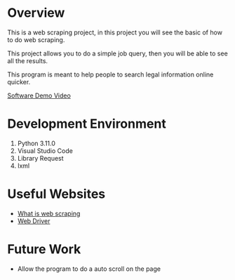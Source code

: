 # Overview

This is a web scraping project, in this project you will see the basic of how to do web scraping. 

This project allows you to do a simple job query, then you will be able to see all the results. 

This program is meant to help people to search legal information online quicker.

[Software Demo Video](https://youtu.be/9hJNKo17csk)

# Development Environment

1. Python 3.11.0
2. Visual Studio Code
3. Library Request
4. lxml 

# Useful Websites

* [What is web scraping](https://www.imperva.com/learn/application-security/web-scraping-attack/#:~:text=Web%20scraping%20is%20the%20process,replicate%20entire%20website%20content%20elsewhere.)
* [Web Driver](https://www.selenium.dev/documentation/webdriver/)

# Future Work

* Allow the program to do a auto scroll on the page
